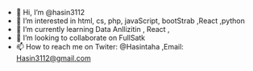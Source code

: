 - 👋 Hi, I’m @hasin3112
- 👀 I’m interested in html, cs, php, javaScript, bootStrab ,React ,python 
- 🌱 I’m currently learning Data Anllizitin , React , 
- 💞️ I’m looking to collaborate on FullSatk
- 📫 How to reach me on Twiter:  @Hasintaha ,Email: Hasin3112@gmail.com


<!---
hasin3112/hasin3112 is a ✨ special ✨ repository because its `README.md` (this file) appears on your GitHub profile.
You can click the Preview link to take a look at your changes.
--->
